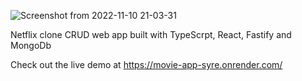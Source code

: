 ![Screenshot from 2022-11-10 21-03-31](https://user-images.githubusercontent.com/61291681/201195428-cf35c64e-f4ab-4718-b160-83be7f84388e.png)

Netflix clone CRUD web app built with TypeScrpt, React, Fastify and MongoDb

Check out the live demo at https://movie-app-syre.onrender.com/
